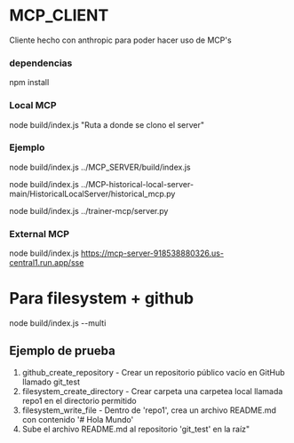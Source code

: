# MCP_CLIENT
Cliente hecho con anthropic para poder hacer uso de MCP's

### dependencias
npm install


### Local MCP
node build/index.js "Ruta a donde se clono el server"

### Ejemplo

node build/index.js ../MCP_SERVER/build/index.js

node build/index.js ../MCP-historical-local-server-main/HistoricalLocalServer/historical_mcp.py

node build/index.js ../trainer-mcp/server.py


### External MCP

node build/index.js https://mcp-server-918538880326.us-central1.run.app/sse

# Para filesystem + github
node build/index.js --multi

## Ejemplo de prueba

1. github_create_repository - Crear un repositorio público vacío en GitHub llamado git_test
2. filesystem_create_directory - Crear carpeta una carpetea local llamada repo1 en el directorio permitido
3. filesystem_write_file - Dentro de 'repo1', crea un archivo README.md con contenido '# Hola Mundo'
4. Sube el archivo README.md al repositorio 'git_test' en la raíz"